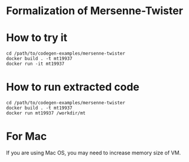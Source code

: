 # Formalization of Mersenne-Twister

# How to try it
```
cd /path/to/codegen-examples/mersenne-twister
docker build . -t mt19937
docker run -it mt19937
```

# How to run extracted code
```
cd /path/to/codegen-examples/mersenne-twister
docker build . -t mt19937
docker run mt19937 /workdir/mt
```

# For Mac
If you are using Mac OS, you may need to increase memory size of VM.
